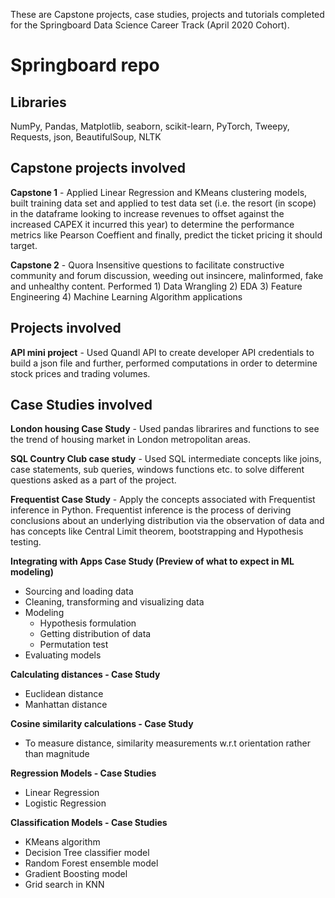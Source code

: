 These are Capstone projects, case studies, projects and tutorials completed for the Springboard Data Science Career Track (April 2020 Cohort).

# Springboard repo

## Libraries 
NumPy, Pandas, Matplotlib, seaborn, scikit-learn, PyTorch, Tweepy, Requests, json, BeautifulSoup, NLTK

## Capstone projects involved
**Capstone 1** - Applied Linear Regression and KMeans clustering models, built training data set and applied to test data set (i.e. the resort (in scope) in the dataframe looking to increase revenues to offset against the increased CAPEX it incurred this year) to determine the performance metrics like Pearson Coeffient and finally, predict the ticket pricing it should target.

**Capstone 2** - Quora Insensitive questions to facilitate constructive community and forum discussion, weeding out insincere, malinformed, fake and unhealthy content. Performed 1) Data Wrangling 2) EDA 3) Feature Engineering 4) Machine Learning Algorithm applications

## Projects involved
**API mini project** - Used Quandl API to create developer API credentials to build a json file and further, performed computations in order to determine stock prices and trading volumes.

## Case Studies involved
**London housing Case Study** - Used pandas librarires and functions to see the trend of housing market in London metropolitan areas.

**SQL Country Club case study** - Used SQL intermediate concepts like joins, case statements, sub queries, windows functions etc. to solve different questions asked as a part of the project. 

**Frequentist Case Study** - Apply the concepts associated with Frequentist inference in Python. Frequentist inference is the process of deriving conclusions about an underlying distribution via the observation of data and has concepts like Central Limit theorem, bootstrapping and Hypothesis testing.

**Integrating with Apps Case Study (Preview of what to expect in ML modeling)**
- Sourcing and loading data
- Cleaning, transforming and visualizing data
- Modeling
  - Hypothesis formulation
  - Getting distribution of data
  - Permutation test
- Evaluating models

**Calculating distances - Case Study**
- Euclidean distance
- Manhattan distance

**Cosine similarity calculations - Case Study**
- To measure distance, similarity measurements w.r.t orientation rather than magnitude

**Regression Models - Case Studies**
- Linear Regression
- Logistic Regression

**Classification Models - Case Studies**
- KMeans algorithm
- Decision Tree classifier model
- Random Forest ensemble model
- Gradient Boosting model
- Grid search in KNN 

